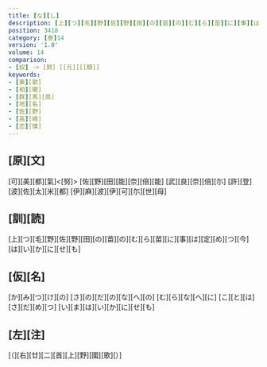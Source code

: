 ```yaml
---
title: [な][し]
description: [上][つ][毛][野][佐][野][田][の][苗][の][む][ら][苗][に][事][は][定][め][つ][今][は][い][か][に][せ][も]
position: 3418
category: [巻]14
version: '1.0'
volume: 14
comparison:
- [奴] -> [努] [[元]][[類]]
keywords:
- [東][歌]
- [相][聞]
- [群][馬][県]
- [地][名]
- [佐][野]
- [高][崎]
- [恋][情]
---
```


## [原][文]

[可][美][都][氣]<[努]> [佐][野][田][能][奈][倍][能] [武][良][奈][倍][尓] [許][登][波][佐][太][米][都] [伊][麻][波][伊][可][尓][世][母]

## [訓][読]

[上][つ][毛][野][佐][野][田][の][苗][の][む][ら][苗][に][事][は][定][め][つ][今][は][い][か][に][せ][も]

## [仮][名]

[か][み][つ][け][の] [さ][の][だ][の][な][へ][の] [む][ら][な][へ][に] [こ][と][は][さ][だ][め][つ] [い][ま][は][い][か][に][せ][も]

## [左][注]

[（][右][廿][二][首][上][野][國][歌][）]
